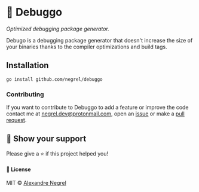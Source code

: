 # :small_red_triangle: Debuggo

*Optimized debugging package generator.*

Debugo is a debugging package generator that doesn't increase the size of your binaries thanks to the compiler optimizations and build tags.

## Installation

```
go install github.com/negrel/debuggo
```

### Contributing
If you want to contribute to Debuggo to add a feature or improve the code contact me at [negrel.dev@protonmail.com](mailto:negrel.dev@protonmail.com), open an [issue](https://github.com/negrel/debuggo/issues) or make a [pull request](https://github.com/negrel/debuggo/pulls).

## :stars: Show your support
Please give a :star: if this project helped you!

#### :scroll: License
MIT © [Alexandre Negrel](https://www.negrel.dev)